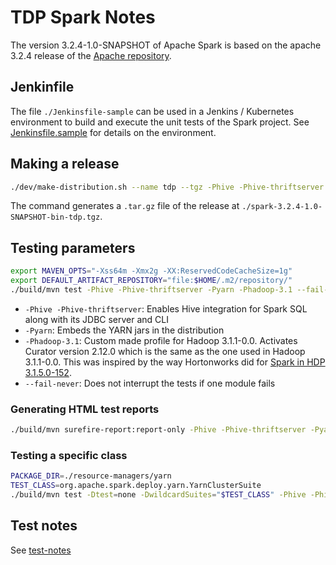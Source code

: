 # TDP Spark Notes

The version 3.2.4-1.0-SNAPSHOT of Apache Spark is based on the apache 3.2.4 release of the [Apache repository](https://github.com/apache/spark/tree/branch-3.2).

## Jenkinfile

The file `./Jenkinsfile-sample` can be used in a Jenkins / Kubernetes environment to build and execute the unit tests of the Spark project. See [Jenkinsfile.sample](Jenkinsfile.sample) for details on the environment.

## Making a release

```bash
./dev/make-distribution.sh --name tdp --tgz -Phive -Phive-thriftserver -Pyarn -Phadoop-3.1
```

The command generates a `.tar.gz` file of the release at `./spark-3.2.4-1.0-SNAPSHOT-bin-tdp.tgz`.

## Testing parameters

```bash
export MAVEN_OPTS="-Xss64m -Xmx2g -XX:ReservedCodeCacheSize=1g"
export DEFAULT_ARTIFACT_REPOSITORY="file:$HOME/.m2/repository/"
./build/mvn test -Phive -Phive-thriftserver -Pyarn -Phadoop-3.1 --fail-never
```

- `-Phive -Phive-thriftserver`: Enables Hive integration for Spark SQL along with its JDBC server and CLI
- `-Pyarn`: Embeds the YARN jars in the distribution
- `-Phadoop-3.1`: Custom made profile for Hadoop 3.1.1-0.0. Activates Curator version 2.12.0 which is the same as the one used in Hadoop 3.1.1-0.0. This was inspired by the way Hortonworks did for [Spark in HDP 3.1.5.0-152](https://github.com/hortonworks/spark2-release/blob/HDP-3.1.5.0-152-tag/pom.xml).
- `--fail-never`: Does not interrupt the tests if one module fails

### Generating HTML test reports

```bash
./build/mvn surefire-report:report-only -Phive -Phive-thriftserver -Pyarn -Phadoop-3.1
```

### Testing a specific class

```bash
PACKAGE_DIR=./resource-managers/yarn
TEST_CLASS=org.apache.spark.deploy.yarn.YarnClusterSuite
./build/mvn test -Dtest=none -DwildcardSuites="$TEST_CLASS" -Phive -Phive-thriftserver -Pyarn -Phadoop-3.1 -pl "$PACKAGE_DIR"
```

## Test notes

See [test-notes](./test-notes.md)
